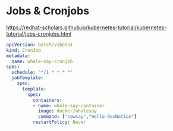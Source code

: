 # Jobs & Cronjobs

https://redhat-scholars.github.io/kubernetes-tutorial/kubernetes-tutorial/jobs-cronjobs.html


```yaml
apiVersion: batch/v1beta1
kind: CronJob
metadata:
  name: whale-say-cronjob
spec:
  schedule: "*/1 * * * *" 
  jobTemplate:
    spec:
      template:
        spec:
          containers:
          - name: whale-say-container
            image: docker/whalesay
            command: ["cowsay","Hello DevNation"]
          restartPolicy: Never

```